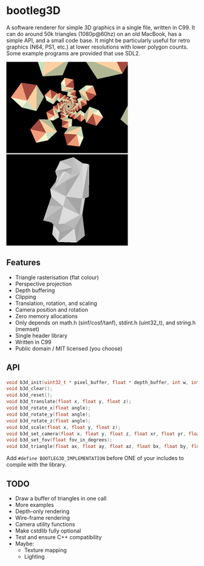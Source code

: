 # bootleg3D

A software renderer for simple 3D graphics in a single file, written in C99. It can do around 50k triangles (1080p@60hz) on an old MacBook, has a simple API, and a small code base. It might be particularly useful for retro graphics (N64, PS1, etc.) at lower resolutions with lower polygon counts. Some example programs are provided that use SDL2.

<img src='examples/cubes.png' width='320'><img src='examples/obj.png' width='320'>

## Features

+ Triangle rasterisation (flat colour)
+ Perspective projection
+ Depth buffering
+ Clipping
+ Translation, rotation, and scaling
+ Camera position and rotation
+ Zero memory allocations
+ Only depends on math.h (sinf/cosf/tanf), stdint.h (uint32_t), and string.h (memset)
+ Single header library
+ Written in C99
+ Public domain / MIT licensed (you choose)

## API

```C
void b3d_init(uint32_t * pixel_buffer, float * depth_buffer, int w, int h, float fov);
void b3d_clear();
void b3d_reset();
void b3d_translate(float x, float y, float z);
void b3d_rotate_x(float angle);
void b3d_rotate_y(float angle);
void b3d_rotate_z(float angle);
void b3d_scale(float x, float y, float z);
void b3d_set_camera(float x, float y, float z, float xr, float yr, float zr);
void b3d_set_fov(float fov_in_degrees);
void b3d_triangle(float ax, float ay, float az, float bx, float by, float bz, float cx, float cy, float cz, uint32_t c);
```

Add `#define BOOTLEG3D_IMPLEMENTATION` before ONE of your includes to compile with the library.

## TODO
+ Draw a buffer of triangles in one call
+ More examples
+ Depth-only rendering
+ Wire-frame rendering
+ Camera utility functions
+ Make cstdlib fully optional
+ Test and ensure C++ compatibility
+ Maybe:
    - Texture mapping
    - Lighting
